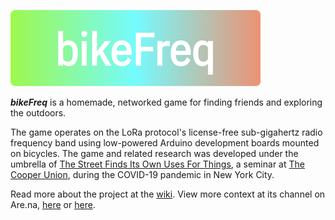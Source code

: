 ![](images/bikeFreq_gradientStyle_small.png)

***bikeFreq*** is a homemade, networked game for finding friends and exploring the outdoors.

The game operates on the LoRa protocol's license-free sub-gigahertz radio frequency band using low-powered Arduino development boards mounted on bicycles. The game and related research was developed under the umbrella of [The Street Finds Its Own Uses For Things](http://www.thestreetfindsitsownusesforthings.com), a seminar at [The Cooper Union](https://www.cooper.edu), during the COVID-19 pandemic in New York City.

Read more about the project at the [wiki](https://github.com/dailybicycle/bikeFreq/wiki).
View more context at its channel on Are.na, [here](https://www.are.na/helmuth-rosales/bikefreq) or [here](https://www.are.na/austin-wade-smith/the-street-finds-its-own-uses-for-things).
